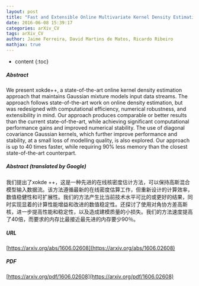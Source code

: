 ```yaml
---
layout: post
title: "Fast and Extensible Online Multivariate Kernel Density Estimation"
date: 2016-06-08 15:39:17
categories: arXiv_CV
tags: arXiv_CV
author: Jaime Ferreira, David Martins de Matos, Ricardo Ribeiro
mathjax: true
---
```


* content
{:toc}

##### Abstract
We present xokde++, a state-of-the-art online kernel density estimation approach that maintains Gaussian mixture models input data streams. The approach follows state-of-the-art work on online density estimation, but was redesigned with computational efficiency, numerical robustness, and extensibility in mind. Our approach produces comparable or better results than the current state-of-the-art, while achieving significant computational performance gains and improved numerical stability. The use of diagonal covariance Gaussian kernels, which further improve performance and stability, at a small loss of modelling quality, is also explored. Our approach is up to 40 times faster, while requiring 90\% less memory than the closest state-of-the-art counterpart.

##### Abstract (translated by Google)
我们提出了xokde ++，这是一种先进的在线核密度估计方法，可以保持高斯混合模型输入数据流。该方法遵循最新的在线密度估算工作，但重新设计的计算效率，数值稳健性和可扩展性。我们的方法产生比当前技术水平可比的或更好的结果，同时实现显着的计算性能增益和改进的数值稳定性。还探讨了使用对角协方差高斯核，进一步提高性能和稳定性，以及造成建模质量的小损失。我们的方法速度提高了40倍，而要求的内存比最接近最先进的内存要少90％。

##### URL
[https://arxiv.org/abs/1606.02608](https://arxiv.org/abs/1606.02608)

##### PDF
[https://arxiv.org/pdf/1606.02608](https://arxiv.org/pdf/1606.02608)

